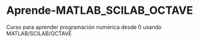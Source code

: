 # Aprende-MATLAB_SCILAB_OCTAVE
 Curso para aprender programación numérica desde 0 usando MATLAB/SCILAB/OCTAVE
